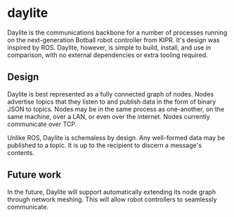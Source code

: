 # daylite

Daylite is the communications backbone for a number of processes running on the
next-generation Botball robot controller from KIPR. It's design was inspired by
ROS. Daylite, however, is simple to build, install, and use in comparison, with
no external dependencies or extra tooling required.

## Design

Daylite is best represented as a fully connected graph of nodes. Nodes advertise
topics that they listen to and publish data in the form of binary JSON to topics.
Nodes may be in the same process as one-another, on the same machine, over a LAN,
or even over the internet. Nodes currently communicate over TCP.

Unlike ROS, Daylite is schemaless by design. Any well-formed data may be published
to a topic. It is up to the recipient to discern a message's contents.

## Future work

In the future, Daylite will support automatically extending its node graph through network meshing.
This will allow robot controllers to seamlessly communicate.
